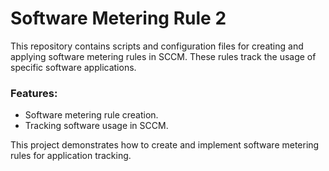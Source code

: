 # Software Metering Rule 2

This repository contains scripts and configuration files for creating and applying software metering rules in SCCM. These rules track the usage of specific software applications.

### Features:
- Software metering rule creation.
- Tracking software usage in SCCM.

This project demonstrates how to create and implement software metering rules for application tracking.

